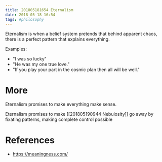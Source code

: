 ```yaml
---
title: 201805181654 Eternalism
date: 2018-05-18 16:54
tags: #philosophy
---
```

Eternalism is when a belief system pretends that behind apparent chaos, there is a perfect pattern that explains everything.

Examples:
+ "I was so lucky"
+ "He was my one true love."
+ "If you play your part in the cosmic plan then all will be well."

# More
Eternalism promises to make everything make sense.

Eternalism promises to make [[201805190944 Nebulosity]] go away by fixating patterns, making complete control possible

# References
+ https://meaningness.com/